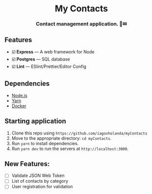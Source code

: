 <h1 align="center">
<br>
My Contacts
</h1>
<h3 align="center">Contact management application. 📱✉ </h3>

## Features

- ☑️ **Express** — A web framework for Node
- ☑️ **Postgres** — SQL database
- ☑️ **Lint** — ESlint/Prettier/Editor Config

## Dependencies

- [Node.js](https://nodejs.org/en/)
- [Yarn](https://yarnpkg.com/pt-BR/docs/install)
- [Docker](https://www.docker.com/)


## Starting application

1. Clone this repo using `https://github.com/iagovholanda/myContacts`
2. Move to the appropriate directory: `cd myContacts`.<br />
3. Run `yarn` to install dependencies.<br />
6. Run `yarn dev` to run the servers at `http://localhost:3000`.

## New Features:

- [ ] Validate JSON Web Token
- [ ] List of contacts by category
- [ ] User registration for validation
